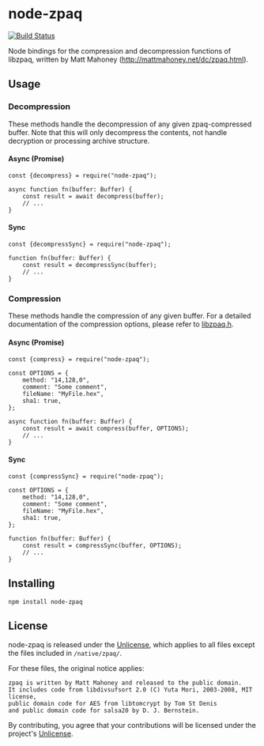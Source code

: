 # node-zpaq

[![Build Status](https://www.travis-ci.com/PRTTMPRPHT/node-zpaq.svg?branch=master)]()

Node bindings for the compression and decompression functions of libzpaq, written by Matt Mahoney (http://mattmahoney.net/dc/zpaq.html).

## Usage

### Decompression

These methods handle the decompression of any given zpaq-compressed buffer. Note that this will only decompress the contents, not handle decryption or processing archive structure.

#### Async (Promise)
```
const {decompress} = require("node-zpaq");

async function fn(buffer: Buffer) {
    const result = await decompress(buffer);
    // ...
} 
```
#### Sync
```
const {decompressSync} = require("node-zpaq");

function fn(buffer: Buffer) {
    const result = decompressSync(buffer);
    // ...
} 
```

### Compression

These methods handle the compression of any given buffer. For a detailed documentation of the compression options, please refer to [libzpaq.h](https://github.com/zpaq/zpaq/blob/master/libzpaq.h).

#### Async (Promise)
```
const {compress} = require("node-zpaq");

const OPTIONS = {
    method: "14,128,0",
    comment: "Some comment",
    fileName: "MyFile.hex",
    sha1: true,
};

async function fn(buffer: Buffer) {
    const result = await compress(buffer, OPTIONS);
    // ...
} 
```
#### Sync
```
const {compressSync} = require("node-zpaq");

const OPTIONS = {
    method: "14,128,0",
    comment: "Some comment",
    fileName: "MyFile.hex",
    sha1: true,
};

function fn(buffer: Buffer) {
    const result = compressSync(buffer, OPTIONS);
    // ...
} 
```

## Installing

`npm install node-zpaq`

## License

node-zpaq is released under the [Unlicense](http://unlicense.org/), which applies to all files except the files included in `/native/zpaq/`.

For these files, the original notice applies:

```
zpaq is written by Matt Mahoney and released to the public domain.
It includes code from libdivsufsort 2.0 (C) Yuta Mori, 2003-2008, MIT license,
public domain code for AES from libtomcrypt by Tom St Denis
and public domain code for salsa20 by D. J. Bernstein.
```

By contributing, you agree that your contributions will be licensed under the project's [Unlicense](http://unlicense.org/).
